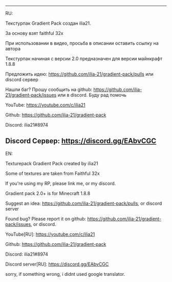 -----------------------------------------------------
RU:

Текстурпак Gradient Pack создан ilia21. 

За основу взят faithful 32x

При использовании в видео, просьба в описании оставить ссылку на автора 

Текстурпак начиная с версии 2.0 предназначен для версии майнкрафт 1.8.8

Предложить идею: https://github.com/ilia-21/gradient-pack/pulls или discord сервер

Нашли баг? Прошу сообщить на github: https://github.com/ilia-21/gradient-pack/issues или в discord. Буду рад помочь

YouTube:  https://youtube.com/c/ilia21

Github: https://github.com/ilia-21/gradient-pack

Discord: ilia21#8974 

Discord Сервер: https://discord.gg/EAbvCGC
-----------------------------------------------------
EN:

Texturepack Gradient Pack created by ilia21

Some of textures are taken from Faithful 32x

If you're using my RP, please link me, or my discord.

Gradient pack 2.0+ is for Minecraft 1.8.8

Suggest an idea: https://github.com/ilia-21/gradient-pack/pulls, or discord server

Found bug? Please report it on github: https://github.com/ilia-21/gradient-pack/issues, or discord.

YouTube[RU]:  https://youtube.com/c/ilia21

Github: https://github.com/ilia-21/gradient-pack

Discord: ilia21#8974 

Discord server[RU]: https://discord.gg/EAbvCGC

sorry, if something wrong, i didnt used google translator.
